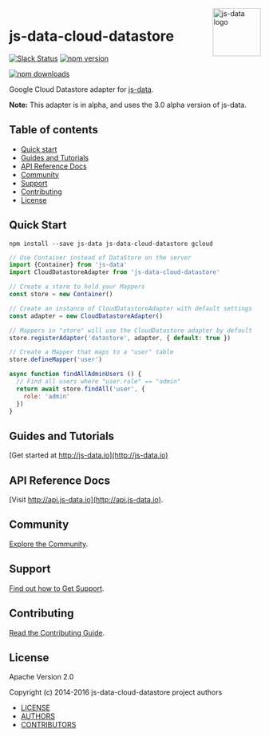 <img src="https://raw.githubusercontent.com/js-data/js-data/master/js-data.png" alt="js-data logo" title="js-data" align="right" width="96" height="96" />

# js-data-cloud-datastore

[![Slack Status][sl_b]][sl_l]
[![npm version][npm_b]][npm_l]
<!-- [![Circle CI][circle_b]][circle_l] -->
[![npm downloads][dn_b]][dn_l]
<!-- [![Coverage Status][cov_b]][cov_l] -->

Google Cloud Datastore adapter for [js-data](http://www.js-data.io/).

__Note:__ This adapter is in alpha, and uses the 3.0 alpha version of js-data.

## Table of contents

* [Quick start](#quick-start)
* [Guides and Tutorials](#guides-and-tutorials)
* [API Reference Docs](#api-reference-docs)
* [Community](#community)
* [Support](#support)
* [Contributing](#contributing)
* [License](#license)

## Quick Start

```
npm install --save js-data js-data-cloud-datastore gcloud
```

```js
// Use Container instead of DataStore on the server
import {Container} from 'js-data'
import CloudDatastoreAdapter from 'js-data-cloud-datastore'

// Create a store to hold your Mappers
const store = new Container()

// Create an instance of CloudDatastoreAdapter with default settings
const adapter = new CloudDatastoreAdapter()

// Mappers in "store" will use the CloudDatastore adapter by default
store.registerAdapter('datastore', adapter, { default: true })

// Create a Mapper that maps to a "user" table
store.defineMapper('user')
```

```js
async function findAllAdminUsers () {
  // Find all users where "user.role" == "admin"
  return await store.findAll('user', {
    role: 'admin'
  })
}
```

## Guides and Tutorials

[Get started at http://js-data.io](http://js-data.io)

## API Reference Docs

[Visit http://api.js-data.io](http://api.js-data.io).

## Community

[Explore the Community](http://js-data.io/docs/community).

## Support

[Find out how to Get Support](http://js-data.io/docs/support).

## Contributing

[Read the Contributing Guide](http://js-data.io/docs/contributing).

## License

Apache Version 2.0

Copyright (c) 2014-2016 js-data-cloud-datastore project authors

* [LICENSE](https://github.com/GoogleCloudPlatform/js-data-cloud-datastore/blob/master/LICENSE)
* [AUTHORS](https://github.com/GoogleCloudPlatform/js-data-cloud-datastore/blob/master/AUTHORS)
* [CONTRIBUTORS](https://github.com/GoogleCloudPlatform/js-data-cloud-datastore/blob/master/CONTRIBUTORS)

[sl_b]: http://slack.js-data.io/badge.svg
[sl_l]: http://slack.js-data.io
[npm_b]: https://img.shields.io/npm/v/js-data-cloud-datastore.svg?style=flat
[npm_l]: https://www.npmjs.org/package/js-data-cloud-datastore
[circle_b]: https://img.shields.io/circleci/project/GoogleCloudPlatform/js-data-cloud-datastore/master.svg?style=flat
[circle_l]: https://circleci.com/gh/GoogleCloudPlatform/js-data-cloud-datastore/tree/master
[dn_b]: https://img.shields.io/npm/dm/js-data-cloud-datastore.svg?style=flat
[dn_l]: https://www.npmjs.org/package/js-data-cloud-datastore
[cov_b]: https://img.shields.io/coveralls/GoogleCloudPlatform/js-data-cloud-datastore/master.svg?style=flat
[cov_l]: https://coveralls.io/github/GoogleCloudPlatform/js-data-cloud-datastore?branch=master
